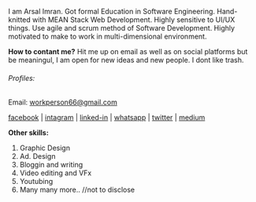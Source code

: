 I am Arsal Imran. Got formal Education in Software Engineering. Hand-knitted with MEAN Stack Web Development. Highly sensitive to UI/UX things. Use agile and scrum method of Software Development. Highly motivated to make to work in multi-dimensional environment.

**How to contant me?**
Hit me up on email as well as on social platforms but be meaningul, I am open for new ideas and new people. I dont like trash.
###### Profiles:
Email: workperson66@gmail.com

[facebook](https://www.facebook.com/arsal.imran.22) | [intagram](https://www.instagram.com/arsalimran.dev) |  [linked-in](https://www.linkedin.com/in/arsal-imran) | 
[whatsapp](https://wa.me/message/QNO72OTPZAGSF1) | 
[twitter](https://www.twitter.com/arsal_imran_) | 
[medium](https://www.medium.com/@workperson66)


**Other skills:**
1. Graphic Design
2. Ad. Design
3. Bloggin and writing
4. Video editing and VFx
5. Youtubing
6. Many many more.. //not to disclose